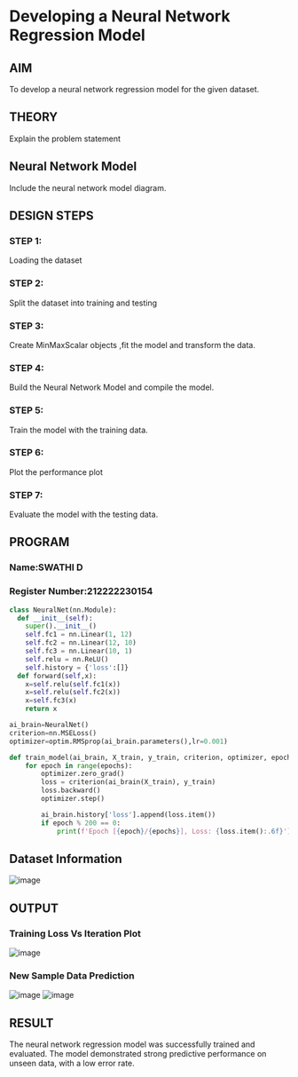 # Developing a Neural Network Regression Model

## AIM

To develop a neural network regression model for the given dataset.

## THEORY

Explain the problem statement

## Neural Network Model

Include the neural network model diagram.

## DESIGN STEPS

### STEP 1:

Loading the dataset

### STEP 2:

Split the dataset into training and testing

### STEP 3:

Create MinMaxScalar objects ,fit the model and transform the data.

### STEP 4:

Build the Neural Network Model and compile the model.

### STEP 5:

Train the model with the training data.

### STEP 6:

Plot the performance plot

### STEP 7:

Evaluate the model with the testing data.

## PROGRAM
### Name:SWATHI D
### Register Number:212222230154
```python
class NeuralNet(nn.Module):
  def __init__(self):
    super().__init__()
    self.fc1 = nn.Linear(1, 12)
    self.fc2 = nn.Linear(12, 10)
    self.fc3 = nn.Linear(10, 1)
    self.relu = nn.ReLU()
    self.history = {'loss':[]}
  def forward(self,x):
    x=self.relu(self.fc1(x))
    x=self.relu(self.fc2(x))
    x=self.fc3(x)
    return x

ai_brain=NeuralNet()
criterion=nn.MSELoss()
optimizer=optim.RMSprop(ai_brain.parameters(),lr=0.001)

def train_model(ai_brain, X_train, y_train, criterion, optimizer, epochs=2000):
    for epoch in range(epochs):
        optimizer.zero_grad()
        loss = criterion(ai_brain(X_train), y_train)
        loss.backward()
        optimizer.step()

        ai_brain.history['loss'].append(loss.item())
        if epoch % 200 == 0:
            print(f'Epoch [{epoch}/{epochs}], Loss: {loss.item():.6f}')

```
## Dataset Information
![image](https://github.com/user-attachments/assets/b43bbcc1-c7ab-4f35-b996-241db891e244)


## OUTPUT

### Training Loss Vs Iteration Plot

![image](https://github.com/user-attachments/assets/9f119cc2-b23a-4f6e-8429-1de4efa642e0)


### New Sample Data Prediction
![image](https://github.com/user-attachments/assets/060c6361-fdc2-443b-bf87-5b4da8c5795c)
![image](https://github.com/user-attachments/assets/1bd7f4ad-6b47-4c20-bbb0-d4f2868d82c1)



## RESULT

The neural network regression model was successfully trained and evaluated. The model demonstrated strong predictive performance on unseen data, with a low error rate.

